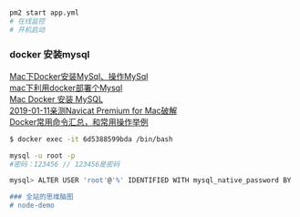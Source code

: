 <!--
 * @Name: name
 * @Description: description
 * @Author: cupid(cupid@163.com)
 * @LastEditors  : cupid
 * @LastEditTime : 2020-01-13 11:53:09
 * @LastEditContent: 
 -->
###
```bash
pm2 start app.yml
# 在线监控
# 开机启动
```                

### docker 安装mysql
[Mac下Docker安装MySql、操作MySql](https://www.jianshu.com/p/d211fec2f34a)  
[mac下利用docker部署个Mysql](https://www.jianshu.com/p/83ecd99cf3eb)  
[Mac Docker 安装 MySQL](https://www.kefaming.com/9910.html)  
[2019-01-11亲测Navicat Premium for Mac破解](https://www.jianshu.com/p/4e93b48f9f63)  
[Docker常用命令汇总，和常用操作举例](https://www.cnblogs.com/cblogs/p/dockerCommand.html)

```bash
$ docker exec -it 6d5388599bda /bin/bash

mysql -u root -p  
#密码：123456 // 123456是密码

mysql> ALTER USER 'root'@'%' IDENTIFIED WITH mysql_native_password BY '123456

### 全站的思维脑图
# node-demo
